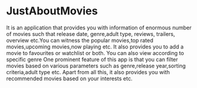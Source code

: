 # JustAboutMovies
It is an application that provides you with information of enormous number of movies such that release date, genre,adult type, reviews, trailers, overview etc.You can witness the popular movies,top rated movies,upcoming movies,now playing etc.
It also provides you to add a movie to favourites or watchlist or both.
You can also view according to specific genre
One prominent feature of this app is that you can filter movies based on various parameters such as genre,release year,sorting criteria,adult type etc. 
Apart from all this, it also provides you with recommended movies based on your interests etc.
